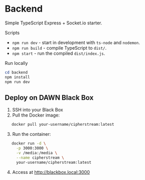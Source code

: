 # Backend

Simple TypeScript Express + Socket.io starter.

Scripts

- `npm run dev` - start in development with `ts-node` and `nodemon`.
- `npm run build` - compile TypeScript to `dist/`.
- `npm start` - run the compiled `dist/index.js`.

Run locally

```powershell
cd backend
npm install
npm run dev
```

## Deploy on DAWN Black Box

1. SSH into your Black Box
2. Pull the Docker image:
```bash
   docker pull your-username/cipherstream:latest
```
3. Run the container:
```bash
   docker run -d \
     -p 3000:3000 \
     -v /media:/media \
     --name cipherstream \
     your-username/cipherstream:latest
```
4. Access at http://blackbox.local:3000
